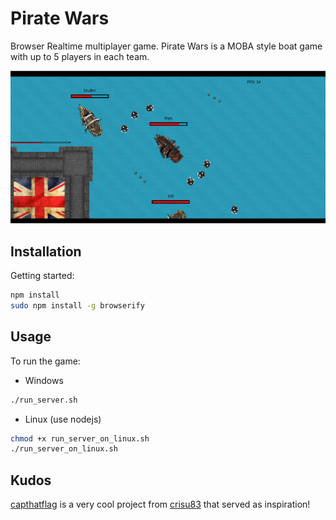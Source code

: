 Pirate Wars
========
Browser Realtime multiplayer game. Pirate Wars is a MOBA style boat game with up to 5 players in each team.

![piratewars](/game_screenshot.png?raw=true)

## Installation

Getting started:
```bash
npm install
sudo npm install -g browserify
```

## Usage

To run the game:

* Windows 
```bash
./run_server.sh
```

* Linux (use nodejs)
```bash
chmod +x run_server_on_linux.sh
./run_server_on_linux.sh
```

## Kudos
[capthatflag](https://github.com/crisu83/capthatflag) is a very cool project from [crisu83](https://github.com/crisu83) that served as inspiration!
